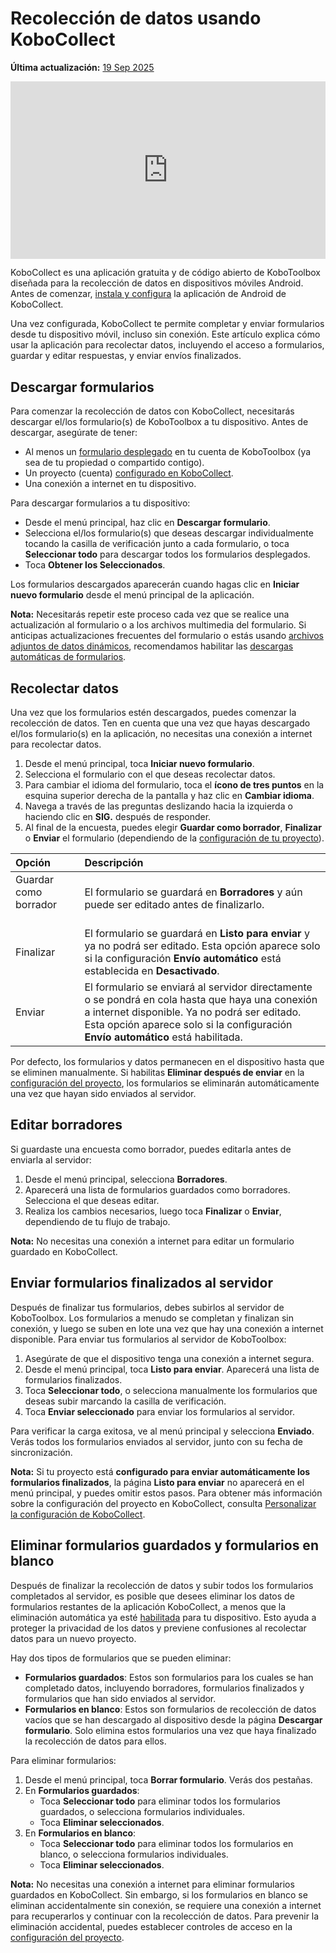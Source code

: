 # Recolección de datos usando KoboCollect
**Última actualización:** <a href="https://github.com/kobotoolbox/docs/blob/711a8034f16611e23d4ff78183c4e20825abc818/source/data_collection_kobocollect.md" class="reference">19 Sep 2025</a>

<iframe src="https://www.youtube.com/embed/IEm61fpLoz4?si=TdlWhcVt0OxETlxl" style="width: 100%; aspect-ratio: 16 / 9; height: auto; border: 0;" title="YouTube video player" frameborder="0" allow="accelerometer; autoplay; clipboard-write; encrypted-media; gyroscope; picture-in-picture; web-share" allowfullscreen></iframe>

KoboCollect es una aplicación gratuita y de código abierto de KoboToolbox diseñada para la recolección de datos en dispositivos móviles Android. Antes de comenzar, [instala y configura](kobocollect_on_android_latest.md) la aplicación de Android de KoboCollect.

Una vez configurada, KoboCollect te permite completar y enviar formularios desde tu dispositivo móvil, incluso sin conexión. Este artículo explica cómo usar la aplicación para recolectar datos, incluyendo el acceso a formularios, guardar y editar respuestas, y enviar envíos finalizados.

## Descargar formularios

Para comenzar la recolección de datos con KoboCollect, necesitarás descargar el/los formulario(s) de KoboToolbox a tu dispositivo. Antes de descargar, asegúrate de tener:

- Al menos un [formulario desplegado](deploy_form_new_project.md) en tu cuenta de KoboToolbox (ya sea de tu propiedad o compartido contigo).
- Un proyecto (cuenta) [configurado en KoboCollect](kobocollect_on_android_latest.md).
- Una conexión a internet en tu dispositivo.
  
Para descargar formularios a tu dispositivo:
- Desde el menú principal, haz clic en **Descargar formulario**.
- Selecciona el/los formulario(s) que deseas descargar individualmente tocando la casilla de verificación junto a cada formulario, o toca **Seleccionar todo** para descargar todos los formularios desplegados.
- Toca **Obtener los Seleccionados**.

Los formularios descargados aparecerán cuando hagas clic en **Iniciar nuevo formulario** desde el menú principal de la aplicación.

<p class="note">
  <strong>Nota:</strong> Necesitarás repetir este proceso cada vez que se realice una actualización al formulario o a los archivos multimedia del formulario. Si anticipas actualizaciones frecuentes del formulario o estás usando <a href="dynamic_data_attachment.html">archivos adjuntos de datos dinámicos</a>, recomendamos habilitar las <a href="https://support.kobotoolbox.org/es/kobocollect_settings.html#form-management-settings">descargas automáticas de formularios</a>. 
</p>

## Recolectar datos

Una vez que los formularios estén descargados, puedes comenzar la recolección de datos. Ten en cuenta que una vez que hayas descargado el/los formulario(s) en la aplicación, no necesitas una conexión a internet para recolectar datos.

1. Desde el menú principal, toca **Iniciar nuevo formulario**.
2. Selecciona el formulario con el que deseas recolectar datos.
3. Para cambiar el idioma del formulario, toca el **ícono de tres puntos** <i class="k-icon-more"></i> en la esquina superior derecha de la pantalla y haz clic en **Cambiar idioma**.
4. Navega a través de las preguntas deslizando hacia la izquierda o haciendo clic en **SIG.** después de responder.
5. Al final de la encuesta, puedes elegir **Guardar como borrador**, **Finalizar** o **Enviar** el formulario (dependiendo de la [configuración de tu proyecto](https://support.kobotoolbox.org/es/kobocollect_settings.html#form-management-settings)).

| **Opción** | **Descripción**                                |
| :----------------- | :--------------------------------------------- |
| Guardar como borrador  &emsp;&emsp;&emsp;        | El formulario se guardará en **Borradores** y aún puede ser editado antes de finalizarlo. |
| Finalizar      | El formulario se guardará en **Listo para enviar** y ya no podrá ser editado. Esta opción aparece solo si la configuración **Envío automático** está establecida en **Desactivado**.                                  |
| Enviar           | El formulario se enviará al servidor directamente o se pondrá en cola hasta que haya una conexión a internet disponible. Ya no podrá ser editado. Esta opción aparece solo si la configuración **Envío automático** está habilitada.            |

Por defecto, los formularios y datos permanecen en el dispositivo hasta que se eliminen manualmente. Si habilitas **Eliminar después de enviar** en la [configuración del proyecto](https://support.kobotoolbox.org/es/kobocollect_settings.html#form-management-settings), los formularios se eliminarán automáticamente una vez que hayan sido enviados al servidor.

## Editar borradores

Si guardaste una encuesta como borrador, puedes editarla antes de enviarla al servidor:

1. Desde el menú principal, selecciona **Borradores**.
2. Aparecerá una lista de formularios guardados como borradores. Selecciona el que deseas editar.
3. Realiza los cambios necesarios, luego toca **Finalizar** o **Enviar**, dependiendo de tu flujo de trabajo.

<p class="note">
  <strong>Nota:</strong> No necesitas una conexión a internet para editar un formulario guardado en KoboCollect.
</p>

## Enviar formularios finalizados al servidor

Después de finalizar tus formularios, debes subirlos al servidor de KoboToolbox. Los formularios a menudo se completan y finalizan sin conexión, y luego se suben en lote una vez que hay una conexión a internet disponible. Para enviar tus formularios al servidor de KoboToolbox:

1. Asegúrate de que el dispositivo tenga una conexión a internet segura.
2. Desde el menú principal, toca **Listo para enviar**. Aparecerá una lista de formularios finalizados.
3. Toca **Seleccionar todo**, o selecciona manualmente los formularios que deseas subir marcando la casilla de verificación.
4. Toca **Enviar seleccionado** para enviar los formularios al servidor.

Para verificar la carga exitosa, ve al menú principal y selecciona **Enviado**. Verás todos los formularios enviados al servidor, junto con su fecha de sincronización.

<p class="note">
  <strong>Nota:</strong> Si tu proyecto está <strong>configurado para enviar automáticamente los formularios finalizados</strong>, la página <strong>Listo para enviar</strong> no aparecerá en el menú principal, y puedes omitir estos pasos. Para obtener más información sobre la configuración del proyecto en KoboCollect, consulta <a href="kobocollect_settings.html">Personalizar la configuración de KoboCollect</a>.
</p>

## Eliminar formularios guardados y formularios en blanco

Después de finalizar la recolección de datos y subir todos los formularios completados al servidor, es posible que desees eliminar los datos de formularios restantes de la aplicación KoboCollect, a menos que la eliminación automática ya esté [habilitada](https://support.kobotoolbox.org/es/kobocollect_settings.html#form-management-settings) para tu dispositivo. Esto ayuda a proteger la privacidad de los datos y previene confusiones al recolectar datos para un nuevo proyecto.

Hay dos tipos de formularios que se pueden eliminar:

- **Formularios guardados**: Estos son formularios para los cuales se han completado datos, incluyendo borradores, formularios finalizados y formularios que han sido enviados al servidor.
- **Formularios en blanco**: Estos son formularios de recolección de datos vacíos que se han descargado al dispositivo desde la página **Descargar formulario**. Solo elimina estos formularios una vez que haya finalizado la recolección de datos para ellos.
  
Para eliminar formularios:
1. Desde el menú principal, toca **Borrar formulario**. Verás dos pestañas.
2. En **Formularios guardados**:
    - Toca **Seleccionar todo** para eliminar todos los formularios guardados, o selecciona formularios individuales.
    - Toca **Eliminar seleccionados**.
3. En **Formularios en blanco**:
    - Toca **Seleccionar todo** para eliminar todos los formularios en blanco, o selecciona formularios individuales.
    - Toca **Eliminar seleccionados**.

<p class="note">
  <strong>Nota:</strong> No necesitas una conexión a internet para eliminar formularios guardados en KoboCollect. Sin embargo, si los formularios en blanco se eliminan accidentalmente sin conexión, se requiere una conexión a internet para recuperarlos y continuar con la recolección de datos. Para prevenir la eliminación accidental, puedes establecer controles de acceso en la <a href="https://support.kobotoolbox.org/es/kobocollect_settings.html#access-control">configuración del proyecto</a>.
</p>